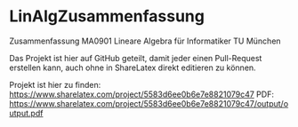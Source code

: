 # LinAlgZusammenfassung
Zusammenfassung MA0901 Lineare Algebra für Informatiker TU München

Das Projekt ist hier auf GitHub geteilt, damit jeder einen Pull-Request erstellen kann, auch ohne in ShareLatex direkt editieren zu können.

Projekt ist hier zu finden: https://www.sharelatex.com/project/5583d6ee0b6e7e8821079c47
PDF: https://www.sharelatex.com/project/5583d6ee0b6e7e8821079c47/output/output.pdf
